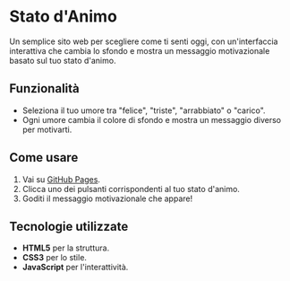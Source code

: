# Stato d'Animo

Un semplice sito web per scegliere come ti senti oggi, con un'interfaccia interattiva che cambia lo sfondo e mostra un messaggio motivazionale basato sul tuo stato d'animo.

## Funzionalità

- Seleziona il tuo umore tra "felice", "triste", "arrabbiato" o "carico".
- Ogni umore cambia il colore di sfondo e mostra un messaggio diverso per motivarti.

## Come usare

1. Vai su [GitHub Pages](https://predestinatonew.github.io/Stato-d-Animo/).
2. Clicca uno dei pulsanti corrispondenti al tuo stato d'animo.
3. Goditi il messaggio motivazionale che appare!

## Tecnologie utilizzate

- **HTML5** per la struttura.
- **CSS3** per lo stile.
- **JavaScript** per l'interattività.
